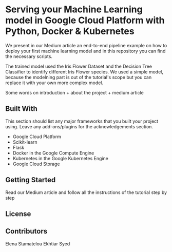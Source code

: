# Serving your Machine Learning model in Google Cloud Platform with Python, Docker & Kubernetes


We present in our Medium article an end-to-end pipeline example on how to deploy your first machine learning model and in this repository you can find the necessary scripts. 

The trained model used the Iris Flower Dataset and the Decision Tree Classifier to identify different Iris Flower species.
We used a simple model, because the modelning part is out of the tutorial's scope but you can replace it with your own more complex model.


Some words on introduction + about the project + medium article

## Built With
This section should list any major frameworks that you built your project using. Leave any add-ons/plugins for the acknowledgements section.

* Google Cloud Platform
* Scikit-learn
* Flask
* Docker in the Google Compute Engine
* Kubernetes in the Google Kubernetes Engine
* Google Cloud Storage


## Getting Started
Read our Medium article and follow all the instructions of the tutorial step by step

## License 

## Contributors
Elena Stamatelou
Ekhtiar Syed 
